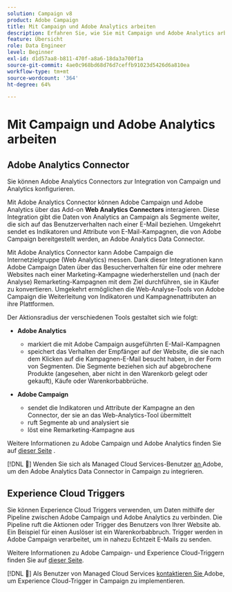 ```yaml
---
solution: Campaign v8
product: Adobe Campaign
title: Mit Campaign und Adobe Analytics arbeiten
description: Erfahren Sie, wie Sie mit Campaign und Adobe Analytics arbeiten
feature: Übersicht
role: Data Engineer
level: Beginner
exl-id: d1d57aa8-b811-470f-a8a6-18da3a700f1a
source-git-commit: 4ae0c968bd68d76d7ceffb91023d5426d6a810ea
workflow-type: tm+mt
source-wordcount: '364'
ht-degree: 64%

---
```


# Mit Campaign und Adobe Analytics arbeiten


## Adobe Analytics Connector

Sie können Adobe Analytics Connectors zur Integration von Campaign und Analytics konfigurieren.

Mit Adobe Analytics Connector können Adobe Campaign und Adobe Analytics über das Add-on **Web Analytics Connectors** interagieren. Diese Integration gibt die Daten von Analytics an Campaign als Segmente weiter, die sich auf das Benutzerverhalten nach einer E-Mail beziehen. Umgekehrt sendet es Indikatoren und Attribute von E-Mail-Kampagnen, die von Adobe Campaign bereitgestellt werden, an Adobe Analytics Data Connector.

Mit Adobe Analytics Connector kann Adobe Campaign die Internetzielgruppe (Web Analytics) messen. Dank dieser Integrationen kann Adobe Campaign Daten über das Besucherverhalten für eine oder mehrere Websites nach einer Marketing-Kampagne wiederherstellen und (nach der Analyse) Remarketing-Kampagnen mit dem Ziel durchführen, sie in Käufer zu konvertieren. Umgekehrt ermöglichen die Web-Analyse-Tools von Adobe Campaign die Weiterleitung von Indikatoren und Kampagnenattributen an ihre Plattformen.

Der Aktionsradius der verschiedenen Tools gestaltet sich wie folgt:

* **Adobe Analytics**

   * markiert die mit Adobe Campaign ausgeführten E-Mail-Kampagnen
   * speichert das Verhalten der Empfänger auf der Website, die sie nach dem Klicken auf die Kampagnen-E-Mail besucht haben, in der Form von Segmenten. Die Segmente beziehen sich auf abgebrochene Produkte (angesehen, aber nicht in den Warenkorb gelegt oder gekauft), Käufe oder Warenkorbabbrüche.

* **Adobe Campaign**

   * sendet die Indikatoren und Attribute der Kampagne an den Connector, der sie an das Web-Analytics-Tool übermittelt
   * ruft Segmente ab und analysiert sie
   * löst eine Remarketing-Kampagne aus

Weitere Informationen zu Adobe Campaign und Adobe Analytics finden Sie auf [dieser Seite](https://experienceleague.adobe.com/docs/campaign-classic/using/getting-started/connectors/adobe-analytics-data-connector.html) .

[!DNL :speech_balloon:]  Wenden Sie sich als Managed Cloud Services-Benutzer  [an ](../start/campaign-faq.md#support) Adobe, um den Adobe Analytics Data Connector in Campaign zu integrieren.


## Experience Cloud Triggers

Sie können Experience Cloud Triggers verwenden, um Daten mithilfe der Pipeline zwischen Adobe Campaign und Adobe Analytics zu verbinden. Die Pipeline ruft die Aktionen oder Trigger des Benutzers von Ihrer Website ab. Ein Beispiel für einen Auslöser ist ein Warenkorbabbruch. Trigger werden in Adobe Campaign verarbeitet, um in nahezu Echtzeit E-Mails zu senden.

Weitere Informationen zu Adobe Campaign- und Experience Cloud-Triggern finden Sie auf [dieser Seite](https://experienceleague.adobe.com/docs/campaign-classic/using/integrating-with-adobe-experience-cloud/experience-triggers/about-triggers.html?lang=en).

[!DNL :speech_balloon:]  Als Benutzer von Managed Cloud Services  [kontaktieren Sie ](../start/campaign-faq.md#support) Adobe, um Experience Cloud-Trigger in Campaign zu implementieren.
